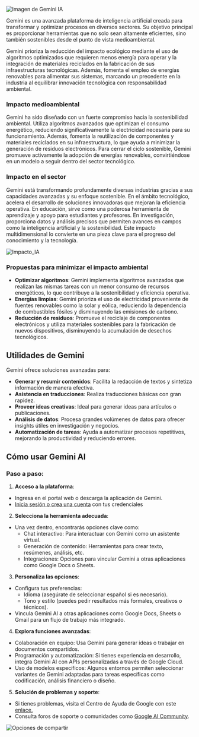 ![Imagen de Gemini IA](https://upload.wikimedia.org/wikipedia/commons/8/8a/Google_Gemini_logo.svg)

Gemini es una avanzada plataforma de inteligencia artificial creada para transformar y optimizar procesos en diversos sectores. Su objetivo principal es proporcionar herramientas que no solo sean altamente eficientes, sino también sostenibles desde el punto de vista medioambiental.


Gemini prioriza la reducción del impacto ecológico mediante el uso de algoritmos optimizados que requieren menos energía para operar y la integración de materiales reciclados en la fabricación de sus infraestructuras tecnológicas. Además, fomenta el empleo de energías renovables para alimentar sus sistemas, marcando un precedente en la industria al equilibrar innovación tecnológica con responsabilidad ambiental.


### Impacto medioambiental
Gemini ha sido diseñado con un fuerte compromiso hacia la sostenibilidad ambiental. Utiliza algoritmos avanzados que optimizan el consumo energético, reduciendo significativamente la electricidad necesaria para su funcionamiento. Además, fomenta la reutilización de componentes y materiales reciclados en su infraestructura, lo que ayuda a minimizar la generación de residuos electrónicos. Para cerrar el ciclo sostenible, Gemini promueve activamente la adopción de energías renovables, convirtiéndose en un modelo a seguir dentro del sector tecnológico.


### Impacto en el sector
Gemini está transformando profundamente diversas industrias gracias a sus capacidades avanzadas y su enfoque sostenible. En el ámbito tecnológico, acelera el desarrollo de soluciones innovadoras que mejoran la eficiencia operativa. En educación, sirve como una poderosa herramienta de aprendizaje y apoyo para estudiantes y profesores. En investigación, proporciona datos y análisis precisos que permiten avances en campos como la inteligencia artificial y la sostenibilidad. Este impacto multidimensional lo convierte en una pieza clave para el progreso del conocimiento y la tecnología.


![Impacto_IA](https://media.es.wired.com/photos/65c50a04652d6576694e5a70/16:9/w_1280,c_limit/Google%20gemini%20presentacio%CC%81n.jpeg)
### Propuestas para minimizar el impacto ambiental
- **Optimizar algoritmos**: Gemini implementa algoritmos avanzados que realizan las mismas tareas con un menor consumo de recursos energéticos, lo que contribuye a la sostenibilidad y eficiencia operativa.
- **Energías limpias**: Gemini prioriza el uso de electricidad proveniente de fuentes renovables como la solar y eólica, reduciendo la dependencia de combustibles fósiles y disminuyendo las emisiones de carbono.
- **Reducción de residuos**: Promueve el reciclaje de componentes electrónicos y utiliza materiales sostenibles para la fabricación de nuevos dispositivos, disminuyendo la acumulación de desechos tecnológicos.


## Utilidades de Gemini
Gemini ofrece soluciones avanzadas para:


- **Generar y resumir contenidos**: Facilita la redacción de textos y sintetiza información de manera efectiva.
- **Asistencia en traducciones**: Realiza traducciones básicas con gran rapidez.
- **Proveer ideas creativas**: Ideal para generar ideas para artículos o publicaciones.
- **Análisis de datos**: Procesa grandes volúmenes de datos para ofrecer insights útiles en investigación y negocios.
- **Automatización de tareas**: Ayuda a automatizar procesos repetitivos, mejorando la productividad y reduciendo errores.


## Cómo usar Gemini AI


### Paso a paso:


1. **Acceso a la plataforma**:
  - Ingresa en el portal web o descarga la aplicación de Gemini.
  - [Inicia sesión o crea una cuenta](https://gemini.google.com/?hl=es) con tus credenciales




2. **Selecciona la herramienta adecuada**:
  - Una vez dentro, encontrarás opciones clave como:
    - Chat interactivo: Para interactuar con Gemini como un asistente virtual.
    - Generación de contenido: Herramientas para crear texto, resúmenes, análisis, etc.
    - Integraciones: Opciones para vincular Gemini a otras aplicaciones como Google Docs o Sheets.
 


3. **Personaliza las opciones**:
  - Configura tus preferencias:
    - Idioma (asegúrate de seleccionar español si es necesario).
    - Tono y estilo (puedes pedir resultados más formales, creativos o técnicos).
  - Vincula Gemini AI a otras aplicaciones como Google Docs, Sheets o Gmail para un flujo de trabajo más integrado.




4. **Explora funciones avanzadas**:
  - Colaboración en equipo: Usa Gemini para generar ideas o trabajar en documentos compartidos.
  - Programación y automatización: Si tienes experiencia en desarrollo, integra Gemini AI con APIs personalizadas a través de Google Cloud.
  - Uso de modelos específicos: Algunos entornos permiten seleccionar variantes de Gemini adaptadas para tareas específicas como codificación, análisis financiero o diseño.




5. **Solución de problemas y soporte**:
  - Si tienes problemas, visita el Centro de Ayuda de Google con este [enlace.]( https://support.google.com)
  - Consulta foros de soporte o comunidades como [Google AI Community](https://www.googlecloudcommunity.com/gc/AI-ML/bd-p/cloud-ai-ml).
 
  ![Opciones de compartir](https://www.unite.ai/wp-content/uploads/2024/02/google-gemini-cover.webp)
